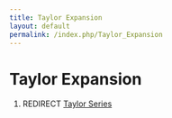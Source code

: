 ```yaml
---
title: Taylor Expansion
layout: default
permalink: /index.php/Taylor_Expansion
---
```


# Taylor Expansion

1. REDIRECT [Taylor Series](Taylor_Series)